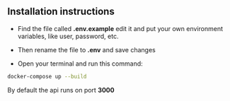 ## Installation instructions

- Find the file called **.env.example** edit it and put your own environment variables, like user, password, etc.

- Then rename the file to **.env** and save changes

- Open your terminal and run this command:

```sh
docker-compose up --build
```

By default the api runs on port **3000**
